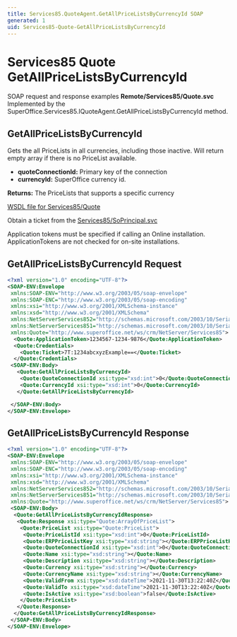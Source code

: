 ```yaml
---
title: Services85.QuoteAgent.GetAllPriceListsByCurrencyId SOAP
generated: 1
uid: Services85-Quote-GetAllPriceListsByCurrencyId
---
```


# Services85 Quote GetAllPriceListsByCurrencyId

SOAP request and response examples **Remote/Services85/Quote.svc**
Implemented by the <see cref="M:SuperOffice.Services85.IQuoteAgent.GetAllPriceListsByCurrencyId">SuperOffice.Services85.IQuoteAgent.GetAllPriceListsByCurrencyId</see> method.

## GetAllPriceListsByCurrencyId

Gets the all PriceLists in all currencies, including those inactive. Will return empty array if there is no PriceList available.

* **quoteConnectionId:** Primary key of the connection
* **currencyId:** SuperOffice currency id.

**Returns:** The PriceLists that supports a specific currency


[WSDL file for Services85/Quote](../Services85-Quote.md)

Obtain a ticket from the [Services85/SoPrincipal.svc](../SoPrincipal/index.md)

Application tokens must be specified if calling an Online installation. ApplicationTokens are not checked for on-site installations.

## GetAllPriceListsByCurrencyId Request

```xml
<?xml version="1.0" encoding="UTF-8"?>
<SOAP-ENV:Envelope
 xmlns:SOAP-ENV="http://www.w3.org/2003/05/soap-envelope"
 xmlns:SOAP-ENC="http://www.w3.org/2003/05/soap-encoding"
 xmlns:xsi="http://www.w3.org/2001/XMLSchema-instance"
 xmlns:xsd="http://www.w3.org/2001/XMLSchema"
 xmlns:NetServerServices852="http://schemas.microsoft.com/2003/10/Serialization/Arrays"
 xmlns:NetServerServices851="http://schemas.microsoft.com/2003/10/Serialization/"
 xmlns:Quote="http://www.superoffice.net/ws/crm/NetServer/Services85">
  <Quote:ApplicationToken>1234567-1234-9876</Quote:ApplicationToken>
  <Quote:Credentials>
    <Quote:Ticket>7T:1234abcxyzExample==</Quote:Ticket>
  </Quote:Credentials>
 <SOAP-ENV:Body>
   <Quote:GetAllPriceListsByCurrencyId>
    <Quote:QuoteConnectionId xsi:type="xsd:int">0</Quote:QuoteConnectionId>
    <Quote:CurrencyId xsi:type="xsd:int">0</Quote:CurrencyId>
   </Quote:GetAllPriceListsByCurrencyId>

 </SOAP-ENV:Body>
</SOAP-ENV:Envelope>

```


## GetAllPriceListsByCurrencyId Response

```xml
<?xml version="1.0" encoding="UTF-8"?>
<SOAP-ENV:Envelope
 xmlns:SOAP-ENV="http://www.w3.org/2003/05/soap-envelope"
 xmlns:SOAP-ENC="http://www.w3.org/2003/05/soap-encoding"
 xmlns:xsi="http://www.w3.org/2001/XMLSchema-instance"
 xmlns:xsd="http://www.w3.org/2001/XMLSchema"
 xmlns:NetServerServices852="http://schemas.microsoft.com/2003/10/Serialization/Arrays"
 xmlns:NetServerServices851="http://schemas.microsoft.com/2003/10/Serialization/"
 xmlns:Quote="http://www.superoffice.net/ws/crm/NetServer/Services85">
 <SOAP-ENV:Body>
  <Quote:GetAllPriceListsByCurrencyIdResponse>
   <Quote:Response xsi:type="Quote:ArrayOfPriceList">
    <Quote:PriceList xsi:type="Quote:PriceList">
     <Quote:PriceListId xsi:type="xsd:int">0</Quote:PriceListId>
     <Quote:ERPPriceListKey xsi:type="xsd:string"></Quote:ERPPriceListKey>
     <Quote:QuoteConnectionId xsi:type="xsd:int">0</Quote:QuoteConnectionId>
     <Quote:Name xsi:type="xsd:string"></Quote:Name>
     <Quote:Description xsi:type="xsd:string"></Quote:Description>
     <Quote:Currency xsi:type="xsd:string"></Quote:Currency>
     <Quote:CurrencyName xsi:type="xsd:string"></Quote:CurrencyName>
     <Quote:ValidFrom xsi:type="xsd:dateTime">2021-11-30T13:22:40Z</Quote:ValidFrom>
     <Quote:ValidTo xsi:type="xsd:dateTime">2021-11-30T13:22:40Z</Quote:ValidTo>
     <Quote:IsActive xsi:type="xsd:boolean">false</Quote:IsActive>
    </Quote:PriceList>
   </Quote:Response>
  </Quote:GetAllPriceListsByCurrencyIdResponse>
 </SOAP-ENV:Body>
</SOAP-ENV:Envelope>

```

